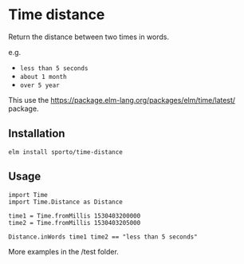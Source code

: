 # Time distance

Return the distance between two times in words.

e.g.

- `less than 5 seconds`
- `about 1 month`
- `over 5 year`

This use the <https://package.elm-lang.org/packages/elm/time/latest/> package.

## Installation

```
elm install sporto/time-distance
```

## Usage

```
import Time
import Time.Distance as Distance

time1 = Time.fromMillis 1530403200000
time2 = Time.fromMillis 1530403205000

Distance.inWords time1 time2 == "less than 5 seconds"
```

More examples in the /test folder.